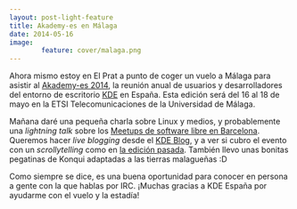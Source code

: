 ```yaml
---
layout: post-light-feature
title: Akademy-es en Málaga
date: 2014-05-16
image: 
        feature: cover/malaga.png
---
```

Ahora mismo estoy en El Prat a punto de coger un vuelo a Málaga para asistir al <a href="http://www.kde-espana.org/akademy-es2014/anuncio.php">Akademy-es 2014</a>, la reunión anual de usuarios y desarrolladores del entorno de escritorio <a href="http://kde.org">KDE</a> en España. Esta edición será del 16 al 18 de mayo en la ETSI Telecomunicaciones de la Universidad de Málaga.

Mañana daré una pequeña charla sobre Linux y medios, y probablemente una <em>lightning talk</em> sobre los <a href="http://mgonzalez.org/barcelona-free-software-users-hackers-meetup">Meetups de software libre en Barcelona</a>. Queremos hacer <em>live blogging</em> desde el <a href="http://kdeblog.com">KDE Blog</a>, y a ver si cubro el evento con un <em>scrollytelling</em> como en <a href="http://martingonzalez.net/mi-primer-scrollytelling-cronica-del-akademy-es-2013/">la edición pasada</a>. También llevo unas bonitas pegatinas de Konqui adaptadas a las tierras malagueñas :D

<p>Como siempre se dice, es una buena oportunidad para conocer en persona a gente con la que hablas por IRC. ¡Muchas gracias a KDE España por ayudarme con el vuelo y la estadía!</p>